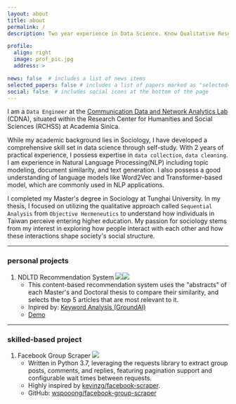 ```yaml
---
layout: about
title: about
permalink: /
description: Two year experience in Data Science. Know Qualitative Research and Social Psychology.

profile:
  align: right
  image: prof_pic.jpg
  address: >

news: false  # includes a list of news items
selected_papers: false # includes a list of papers marked as "selected={true}"
social: false  # includes social icons at the bottom of the page
---
```


I am a `Data Engineer` at the [Communication Data and Network Analytics Lab](https://cdna.survey.sinica.edu.tw/index_en.html) (CDNA), situated within the Research Center for Humanities and Social Sciences (RCHSS) at Academia Sinica.

While my academic background lies in Sociology, I have developed a comprehensive skill set in data science through self-study. With 2 years of practical experience, I possess expertise in `data collection`, `data cleaning`. I am experience in Natural Language Processing(NLP) including topic modeling, document similarity, and text generation. I also possess a good understanding of language models like Word2Vec and Transformer-based model, which are commonly used in NLP applications.

I completed my Master's degree in Sociology at Tunghai University. In my thesis, I focused on utilizing the qualitative approach called `Sequential Analysis` from `Objective Hermeneutics` to understand how individuals in Taiwan perceive entering higher education. My passion for sociology stems from my interest in exploring how people interact with each other and how these interactions shape society's social structure.

* * *

### personal projects

1. NDLTD Recommendation System ![](https://img.shields.io/badge/Python-3776AB?style=for-the-badge&logo=python&logoColor=white)![](https://img.shields.io/badge/Vue.js-35495E?style=for-the-badge&logo=vue.js&logoColor=4FC08D)
   - This content-based recommendation system uses the "abstracts" of each Master's and Doctoral thesis to compare their similarity, and selects the top 5 articles that are most relevant to it.  
   - Inpired by: [Keyword Analysis (GroundAI)](https://keywords.groundedai.company/api/keyword_analysis/) 
   - [Demo](https://ndltd-tw-recommendation-system.fly.dev/#/)

* * *

### skilled-based project

1. Facebook Group Scraper ![](https://img.shields.io/badge/Python-3776AB?style=for-the-badge&logo=python&logoColor=white)
   - Written in Python 3.7, leveraging the requests library to extract group posts, comments, and replies, featuring pagination support and configurable wait times between requests.
   - Highly inspired by [kevinzg/facebook-scraper](https://github.com/kevinzg/facebook-scraper).  
   - GitHub: [wspooong/facebook-group-scraper](https://github.com/wspooong/facebook-group-scraper)
